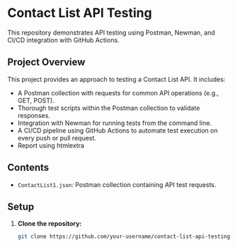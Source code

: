 # Contact List API Testing

This repository demonstrates API testing using Postman, Newman, and CI/CD integration with GitHub Actions.

## Project Overview

This project provides an approach to testing a Contact List API. It includes:

* A Postman collection with requests for common API operations (e.g., GET, POST).
* Thorough test scripts within the Postman collection to validate responses.
* Integration with Newman for running tests from the command line.
* A CI/CD pipeline using GitHub Actions to automate test execution on every push or pull request.
* Report using htmlextra

## Contents

* `ContactList1.json`: Postman collection containing API test requests.

## Setup

1. **Clone the repository:**
   ```bash
   git clone https://github.com/your-username/contact-list-api-testing.git
